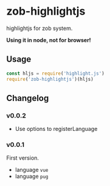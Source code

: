 # zob-highlightjs

highlightjs for zob system.

**Using it in node, not for browser!**

## Usage

```js
const hljs = require('highlight.js')
require('zob-highlightjs')(hljs)
```

## Changelog

### v0.0.2

- Use options to registerLanguage

### v0.0.1

First version.

- language `vue`
- language `pug`
